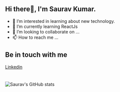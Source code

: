 ## Hi there👋, I'm Saurav Kumar.
 
- 👀 I’m interested in learning about new technology.
- 🌱 I’m currently learning ReactJs
- 💞️ I’m looking to collaborate on ...
- 📫 How to reach me ...

<!---
sauravjecrc/sauravjecrc is a ✨ special ✨ repository because its `README.md` (this file) appears on your GitHub profile.
You can click the Preview link to take a look at your changes.
--->
## Be in touch with me
<a href="https://www.linkedin.com/in/saurav1207/">Linkedin</a>
<!-- Stats of my activity on Github -->
#
![Saurav's GitHub stats](https://github-readme-stats.vercel.app/api?username=sauravjecrc&show_icons=true&theme=tokyonight)
